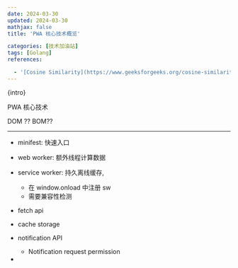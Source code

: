 ```yaml
---
date: 2024-03-30
updated: 2024-03-30
mathjax: false
title: 'PWA 核心技术概览'

categories: [技术加油站]
tags: [Golang]
references:

  - '[Cosine Similarity](https://www.geeksforgeeks.org/cosine-similarity/)'
---
```


{intro}

<!--more-->

PWA 核心技术



DOM ?? BOM??

---

- minifest: 快速入口
- web worker: 额外线程计算数据

- service worker: 持久离线缓存,
  - 在 window.onload 中注册 sw
  - 需要兼容性检测
- fetch api
- cache storage
- notification API
  - Notification request permission

- 









